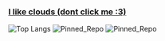 ### [I like clouds (dont click me :3)](https://www.youtube.com/watch?v=dQw4w9WgXcQ)

![Top Langs](https://github-readme-stats.vercel.app/api/top-langs/?username=josephbinoy&size_weight=0.4&count_weight=0.6&exclude_repo=Ayurveda-CNN&hide=ejs&theme=tokyonight)
![Pinned_Repo](https://github-readme-stats.vercel.app/api/pin/?username=josephbinoy&repo=Tic-Tac-Toe-AI&theme=tokyonight)
![Pinned_Repo](https://github-readme-stats.vercel.app/api/pin/?username=josephbinoy&repo=Falling-Sand-Game&theme=tokyonight)
